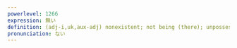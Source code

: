 ```yaml
---
powerlevel: 1266
expression: 無い
definition: (adj-i,uk,aux-adj) nonexistent; not being (there); unpossessed; unowned; not had; unique; indicates negation, inexperience, unnecessariness or impossibility; (after the ren'youkei form of an adjective) not ...; (P)
pronunciation: ない
---
```

